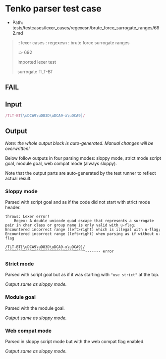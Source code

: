 # Tenko parser test case

- Path: tests/testcases/lexer_cases/regexesn/brute_force_surrogate_ranges/692.md

> :: lexer cases : regexesn : brute force surrogate ranges
>
> ::> 692
>
> Imported lexer test
>
> surrogate TLT-BT

## FAIL

## Input

`````js
/TLT-BT[\uDCA9\uD83D\uDCA9-x\uDCA9]/
`````

## Output

_Note: the whole output block is auto-generated. Manual changes will be overwritten!_

Below follow outputs in four parsing modes: sloppy mode, strict mode script goal, module goal, web compat mode (always sloppy).

Note that the output parts are auto-generated by the test runner to reflect actual result.

### Sloppy mode

Parsed with script goal and as if the code did not start with strict mode header.

`````
throws: Lexer error!
    Regex: A double unicode quad escape that represents a surrogate pair in char class or group name is only valid with u-flag; Encountered incorrect range (left>right) which is illegal with u-flag; Encountered incorrect range (left>right) when parsing as if without u-flag

/TLT-BT[\uDCA9\uD83D\uDCA9-x\uDCA9]/
^^^^^^^^^^^^^^^^^^^^^^^^^^^^^^^^^^^^------- error
`````

### Strict mode

Parsed with script goal but as if it was starting with `"use strict"` at the top.

_Output same as sloppy mode._

### Module goal

Parsed with the module goal.

_Output same as sloppy mode._

### Web compat mode

Parsed in sloppy script mode but with the web compat flag enabled.

_Output same as sloppy mode._
